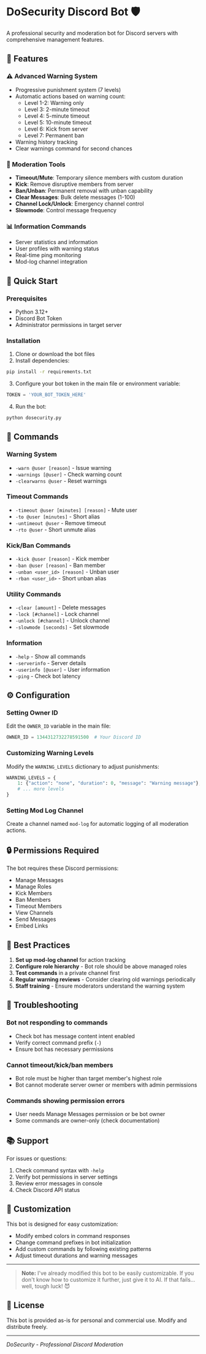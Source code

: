 # DoSecurity Discord Bot 🛡️

A professional security and moderation bot for Discord servers with comprehensive management features.

## 🌟 Features

### ⚠️ Advanced Warning System
- Progressive punishment system (7 levels)
- Automatic actions based on warning count:
  - Level 1-2: Warning only
  - Level 3: 2-minute timeout
  - Level 4: 5-minute timeout 
  - Level 5: 10-minute timeout
  - Level 6: Kick from server
  - Level 7: Permanent ban
- Warning history tracking
- Clear warnings command for second chances

### 🔨 Moderation Tools
- **Timeout/Mute**: Temporary silence members with custom duration
- **Kick**: Remove disruptive members from server
- **Ban/Unban**: Permanent removal with unban capability
- **Clear Messages**: Bulk delete messages (1-100)
- **Channel Lock/Unlock**: Emergency channel control
- **Slowmode**: Control message frequency

### 📊 Information Commands
- Server statistics and information
- User profiles with warning status
- Real-time ping monitoring
- Mod-log channel integration

## 🚀 Quick Start

### Prerequisites
- Python 3.12+
- Discord Bot Token
- Administrator permissions in target server

### Installation

1. Clone or download the bot files
2. Install dependencies:
```bash
pip install -r requirements.txt
```

3. Configure your bot token in the main file or environment variable:
```python
TOKEN = 'YOUR_BOT_TOKEN_HERE'
```

4. Run the bot:
```bash
python dosecurity.py
```

## 📝 Commands

### Warning System
- `-warn @user [reason]` - Issue warning
- `-warnings [@user]` - Check warning count
- `-clearwarns @user` - Reset warnings

### Timeout Commands  
- `-timeout @user [minutes] [reason]` - Mute user
- `-to @user [minutes]` - Short alias
- `-untimeout @user` - Remove timeout
- `-rto @user` - Short unmute alias

### Kick/Ban Commands
- `-kick @user [reason]` - Kick member
- `-ban @user [reason]` - Ban member
- `-unban <user_id> [reason]` - Unban user
- `-rban <user_id>` - Short unban alias

### Utility Commands
- `-clear [amount]` - Delete messages
- `-lock [#channel]` - Lock channel
- `-unlock [#channel]` - Unlock channel
- `-slowmode [seconds]` - Set slowmode

### Information
- `-help` - Show all commands
- `-serverinfo` - Server details
- `-userinfo [@user]` - User information
- `-ping` - Check bot latency

## ⚙️ Configuration

### Setting Owner ID
Edit the `OWNER_ID` variable in the main file:
```python
OWNER_ID = 1344312732278591500  # Your Discord ID
```

### Customizing Warning Levels
Modify the `WARNING_LEVELS` dictionary to adjust punishments:
```python
WARNING_LEVELS = {
    1: {"action": "none", "duration": 0, "message": "Warning message"},
    # ... more levels
}
```

### Setting Mod Log Channel
Create a channel named `mod-log` for automatic logging of all moderation actions.

## 🔒 Permissions Required

The bot requires these Discord permissions:
- Manage Messages
- Manage Roles
- Kick Members
- Ban Members
- Timeout Members
- View Channels
- Send Messages
- Embed Links

## 🎯 Best Practices

1. **Set up mod-log channel** for action tracking
2. **Configure role hierarchy** - Bot role should be above managed roles
3. **Test commands** in a private channel first
4. **Regular warning reviews** - Consider clearing old warnings periodically
5. **Staff training** - Ensure moderators understand the warning system

## 🐛 Troubleshooting

### Bot not responding to commands
- Check bot has message content intent enabled
- Verify correct command prefix (`-`)
- Ensure bot has necessary permissions

### Cannot timeout/kick/ban members
- Bot role must be higher than target member's highest role
- Bot cannot moderate server owner or members with admin permissions

### Commands showing permission errors
- User needs Manage Messages permission or be bot owner
- Some commands are owner-only (check documentation)

## 📚 Support

For issues or questions:
1. Check command syntax with `-help`
2. Verify bot permissions in server settings
3. Review error messages in console
4. Check Discord API status

## 🎨 Customization

This bot is designed for easy customization:
- Modify embed colors in command responses
- Change command prefixes in bot initialization
- Add custom commands by following existing patterns
- Adjust timeout durations and warning messages

---

> **Note:** I've already modified this bot to be easily customizable. If you don't know how to customize it further, just give it to AI. If that fails... well, tough luck! 😈

## 📄 License

This bot is provided as-is for personal and commercial use. Modify and distribute freely.

---
*DoSecurity - Professional Discord Moderation*
